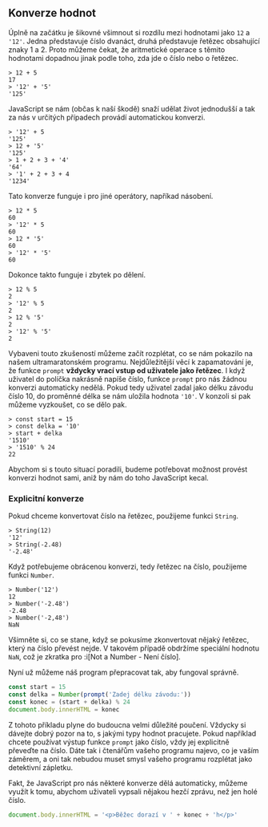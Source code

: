 ## Konverze hodnot

Úplně na začátku je šikovné všimnout si rozdílu mezi hodnotami jako `12` a `'12'`. Jedna představuje číslo dvanáct, druhá představuje řetězec obsahující znaky 1 a 2. Proto můžeme čekat, že aritmetické operace s těmito hodnotami dopadnou jinak podle toho, zda jde o číslo nebo o řetězec.

```jscon
> 12 + 5
17
> '12' + '5'
'125'
```

JavaScript se nám (občas k naší škodě) snaží udělat život jednodušší a tak za nás v určitých případech provádí automatickou konverzi.

```jscon
> '12' + 5
'125'
> 12 + '5'
'125'
> 1 + 2 + 3 + '4'
'64'
> '1' + 2 + 3 + 4
'1234'
```

Tato konverze funguje i pro jiné operátory, napříkad násobení.

```jscon
> 12 * 5
60
> '12' * 5
60
> 12 * '5'
60
> '12' * '5'
60
```

Dokonce takto funguje i zbytek po dělení.

```jscon
> 12 % 5
2
> '12' % 5
2
> 12 % '5'
2
> '12' % '5'
2
```

Vybaveni touto zkušeností můžeme začít rozplétat, co se nám pokazilo na našem ultramaratonském programu. Nejdůležitější věcí k zapamatování je, že funkce `prompt` **vždycky vrací vstup od uživatele jako řetězec**. I když uživatel do políčka nakrásně napíše číslo, funkce `prompt` pro nás žádnou konverzi automaticky nedělá. Pokud tedy uživatel zadal jako délku závodu číslo 10, do proměnné délka se nám uložila hodnota `'10'`. V konzoli si pak můžeme vyzkoušet, co se dělo pak.

```jscon
> const start = 15
> const delka = '10'
> start + delka
'1510'
> '1510' % 24
22
```

Abychom si s touto situací poradili, budeme potřebovat možnost provést konverzi hodnot sami, aniž by nám do toho JavaScript kecal.

### Explicitní konverze

Pokud chceme konvertovat číslo na řetězec, použijeme funkci `String`.

```jscon
> String(12)
'12'
> String(-2.48)
'-2.48'
```

Když potřebujeme obrácenou konverzi, tedy řetězec na číslo, použijeme funkci `Number`.

```jscon
> Number('12')
12
> Number('-2.48')
-2.48
> Number('-2,48')
NaN
```

Všimněte si, co se stane, když se pokusíme zkonvertovat nějaký řetězec, který na číslo převést nejde. V takovém případě obdržíme speciální hodnotu `NaN`, což je zkratka pro :i[Not a Number - Není číslo].

Nyní už můžeme náš program přepracovat tak, aby fungoval správně.

```js
const start = 15
const delka = Number(prompt('Zadej délku závodu:'))
const konec = (start + delka) % 24
document.body.innerHTML = konec
```

Z tohoto příkladu plyne do budoucna velmi důležité poučení. Vždycky si dávejte dobrý pozor na to, s jakými typy hodnot pracujete. Pokud například chcete používat výstup funkce `prompt` jako číslo, vždy jej explicitně převeďte na číslo. Dáte tak i čtenářům vašeho programu najevo, co je vaším záměrem, a oni tak nebudou muset smysl vašeho programu rozplétat jako detektivní zápletku.

Fakt, že JavaScript pro nás některé konverze dělá automaticky, můžeme využít k tomu, abychom uživateli vypsali nějakou hezčí zprávu, než jen holé číslo.

```js
document.body.innerHTML = '<p>Běžec dorazí v ' + konec + 'h</p>'
```
